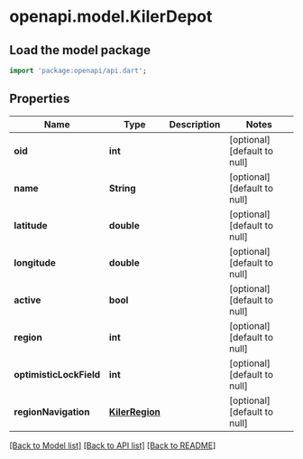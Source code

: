 # openapi.model.KilerDepot

## Load the model package
```dart
import 'package:openapi/api.dart';
```

## Properties
Name | Type | Description | Notes
------------ | ------------- | ------------- | -------------
**oid** | **int** |  | [optional] [default to null]
**name** | **String** |  | [optional] [default to null]
**latitude** | **double** |  | [optional] [default to null]
**longitude** | **double** |  | [optional] [default to null]
**active** | **bool** |  | [optional] [default to null]
**region** | **int** |  | [optional] [default to null]
**optimisticLockField** | **int** |  | [optional] [default to null]
**regionNavigation** | [**KilerRegion**](KilerRegion.md) |  | [optional] [default to null]

[[Back to Model list]](../README.md#documentation-for-models) [[Back to API list]](../README.md#documentation-for-api-endpoints) [[Back to README]](../README.md)


